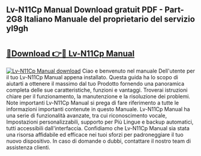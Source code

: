 ## Lv-N11Cp Manual Download gratuit PDF - Part-2G8 Italiano Manuale del proprietario del servizio yl9gh

# <h2><a href="http://df978f.blite.top/?on=Lv-N11Cp+Manual">🔗Download 👉🔴 Lv-N11Cp Manual</a></h2>

[![Lv-N11Cp Manual download](https://i.imgur.com/lujVjoI.png)](http://df978f.blite.top/?on=Lv-N11Cp+Manual)
Ciao e benvenuto nel manuale Dell'utente per il tuo Lv-N11Cp Manual appena installato. Questa guida ha lo scopo di aiutarti a ottenere il massimo dal tuo Prodotto fornendo una panoramica completa delle sue caratteristiche, funzioni e vantaggi. Troverai istruzioni chiare per il funzionamento, la manutenzione e la risoluzione dei problemi. Note importanti Lv-N11Cp Manual si prega di fare riferimento a tutte le informazioni importanti contenute in questo Manuale. Lv-N11Cp Manual ha una serie di funzionalità avanzate, tra cui riconoscimento vocale, Impostazioni personalizzabili, supporto per Più Lingue e backup automatici, tutti accessibili dall'interfaccia. Confidiamo che Lv-N11Cp Manual sia stata una risorsa affidabile ed efficace nei tuoi sforzi per padroneggiare il tuo nuovo dispositivo. In caso di domande o dubbi, contattare il nostro team di assistenza clienti.

